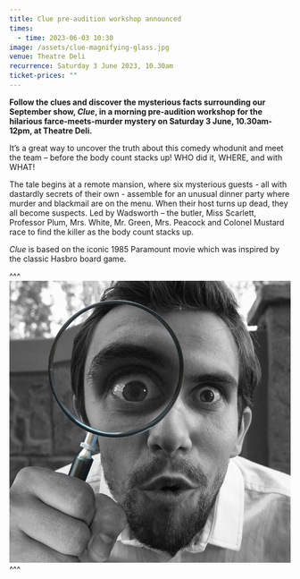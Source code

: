 ```yaml
---
title: Clue pre-audition workshop announced
times:
  - time: 2023-06-03 10:30
image: /assets/clue-magnifying-glass.jpg
venue: Theatre Deli
recurrence: Saturday 3 June 2023, 10.30am
ticket-prices: ""
---
```

**Follow the clues and discover the mysterious facts surrounding our September show, *Clue*, in a morning pre-audition workshop for the hilarious farce-meets-murder mystery on Saturday 3 June, 10.30am-12pm, at Theatre Deli.**

It’s a great way to uncover the truth about this comedy whodunit and meet the team – before the body count stacks up! WHO did it, WHERE, and with WHAT!

The tale begins at a remote mansion, where six mysterious guests - all with dastardly secrets of their own - assemble for an unusual dinner party where murder and blackmail are on the menu. When their host turns up dead, they all become suspects. Led by Wadsworth – the butler, Miss Scarlett, Professor Plum, Mrs. White, Mr. Green, Mrs. Peacock and Colonel Mustard race to find the killer as the body count stacks up.

*Clue* is based on the iconic 1985 Paramount movie which was inspired by the classic Hasbro board game.

^^^
![](/assets/clue-magnifying-glass.jpg)
^^^
